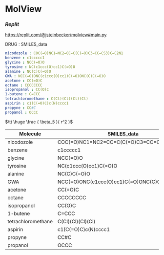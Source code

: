 # MolView
### *Replit*

https://replit.com/@jsteinbecker/molview#main.py

DRUG : SMILES_data
```yaml
nicodozole : COC(=O)NC1=NC2=CC=C(C(=O)C3=CC=CS3)C=C2N1
benzene : c1ccccc1
glycine : NCC(=O)O
tyrosine : NC(c1ccc(O)cc1)C(=O)O
alanine : NC(C)C(=O)O
GWA : NCC(=O)ONC(c1ccc(O)cc1)C(=O)ONC(C)C(=O)O
acetone : CC(=O)C
octane : CCCCCCCC
isopropanol : CC(O)C
1-butene : C=CCC
tetrachloromethane : C(Cl)(Cl)(Cl)(Cl)
aspirin : c1(C(=O)C)c(N)cccc1
propyne : CC#C
propanol : OCCC
```

$\tt \huge \frac { \beta_5 }{ r^2 }$

| Molecule           | SMILES_data                               |
| ------------------ | ----------------------------------------- |
| nicodozole         | COC(=O)NC1=NC2=CC=C(C(=O)C3=CC=CS3)C=C2N1 |
| benzene            | c1ccccc1                                  |
| glycine            | NCC(=O)O                                  |
| tyrosine           | NC(c1ccc(O)cc1)C(=O)O                     |
| alanine            | NC(C)C(=O)O                               |
| GWA                | NCC(=O)ONC(c1ccc(O)cc1)C(=O)ONC(C)C(=O)O  |
| acetone            | CC(=O)C                                   |
| octane             | CCCCCCCC                                  |
| isopropanol        | CC(O)C                                    |
| 1-butene           | C=CCC                                     |
| tetrachloromethane | C(Cl)(Cl)(Cl)(Cl)                         |
| aspirin            | c1(C(=O)C)c(N)cccc1                       |
| propyne            | CC#C                                      |
| propanol           | OCCC                                      |

